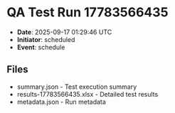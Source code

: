 # QA Test Run 17783566435

- **Date**: 2025-09-17 01:29:46 UTC
- **Initiator**: scheduled
- **Event**: schedule

## Files
- summary.json - Test execution summary
- results-17783566435.xlsx - Detailed test results
- metadata.json - Run metadata
